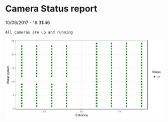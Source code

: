 Camera Status report
================
10/06/2017 - 16:31:46

    All cameras are up and running

![](camreport_files/figure-markdown_github/unnamed-chunk-2-1.png)
